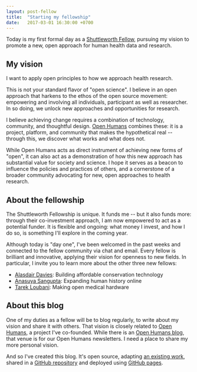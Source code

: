 ```yaml
---
layout: post-fellow
title:  "Starting my fellowship"
date:   2017-03-01 16:30:00 +0700
---
```


Today is my first formal day as a [Shuttleworth Fellow](https://shuttleworthfoundation.org/fellows/),
pursuing my vision to promote a new, open approach for human health data and
research.

## My vision

I want to apply open principles to how we approach health research.

This is not your standard flavor of "open science". I believe in an open
approach that harkens to the ethos of the open source movement: empowering and
involving all individuals, participant as well as researcher. In so doing,
we unlock new approaches and opportunities for research.

I believe achieving change requires a combination of technology,
community, and thoughtful design. [Open Humans](https://www.openhumans.org)
combines these: it is a project, platform, and community that makes the
hypothetical real -- through this, we discover what works and what
does not.

While Open Humans acts as direct instrument of achieving new forms of
"open", it can also act as a demonstration of how this new approach has substantial
value for society and science. I hope it serves as a beacon to influence
the policies and practices of others, and a cornerstone of a broader community
advocating for new, open approaches to health research.

## About the fellowship

The Shuttleworth Fellowship is unique. It funds me -- but it also funds more:
through their co-investment approach, I am now empowered to act as a
potential funder. It is flexible and ongoing: what money I invest, and how I do
so, is something I'll explore in the coming year.

Although today is "day one", I've been welcomed in the past weeks
and connected to the fellow community via chat and email.
Every fellow is brilliant and innovative, applying their vision for openness
to new fields. In particular, I invite you to learn more about the other three
new fellows:

* [Alasdair Davies](https://shuttleworthfoundation.org/fellows/alasdair-davies/): Building affordable conservation technology
* [Anasuya Sangupta](https://shuttleworthfoundation.org/fellows/anasuya-sengupta/): Expanding human history online
* [Tarek Loubani](https://shuttleworthfoundation.org/fellows/tarek-loubani/): Making open medical hardware

## About this blog

One of my duties as a fellow will be to blog regularly, to write about my
vision and share it with others. That vision is closely related to
[Open Humans](https://www.openhumans.org), a project I've co-founded.
While there is an [Open Humans blog](https://blog.openhumans.org), that
venue is for our Open Humans newsletters. I need a place to share my more
personal vision.

And so I've created this blog. It's open source, adapting [an existing work](https://github.com/sharu725/vyaasa),
shared in a [GitHub repository](https://github.com/madprime/madprime.github.io)
and deployed using [GitHub pages](https://pages.github.com/).
